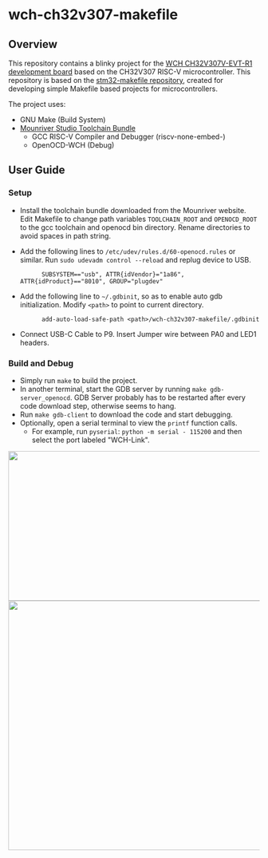 # wch-ch32v307-makefile

## Overview

This repository contains a blinky project for the [WCH CH32V307V-EVT-R1 development board](https://github.com/openwch/ch32v307) based on the CH32V307 RISC-V microcontroller. 
This repository is based on the [stm32-makefile repository](https://github.com/bbrown1867/stm32-makefile), created for developing simple Makefile based projects for microcontrollers.

The project uses:

* GNU Make (Build System) 
* [Mounriver Studio Toolchain Bundle](http://file.mounriver.com/tools/MRS_Toolchain_Linux_x64_V1.30.tar.xz)
  * GCC RISC-V Compiler and Debugger (riscv-none-embed-)
  * OpenOCD-WCH (Debug)
  
## User Guide

### Setup

* Install the toolchain bundle downloaded from the Mounriver website. Edit Makefile to change path variables `TOOLCHAIN_ROOT` and `OPENOCD_ROOT` to the gcc toolchain and openocd bin directory. Rename directories to avoid spaces in path string. 
* Add the following lines to `/etc/udev/rules.d/60-openocd.rules` or similar. Run `sudo udevadm control --reload` and replug device to USB.
 
            SUBSYSTEM=="usb", ATTR{idVendor}="1a86", ATTR{idProduct}=="8010", GROUP="plugdev"
    
* Add the following line to `~/.gdbinit`, so as to enable auto gdb initialization. Modify `<path>` to point to current directory.

            add-auto-load-safe-path <path>/wch-ch32v307-makefile/.gdbinit
    
* Connect USB-C Cable to P9. Insert Jumper wire between PA0 and LED1 headers.
    
### Build and Debug

* Simply run `make` to build the project.
* In another terminal, start the GDB server by running `make gdb-server_openocd`.  GDB Server probably has to be restarted after every code download step, otherwise seems to hang. 
* Run `make gdb-client` to download the code and start debugging.
* Optionally, open a serial terminal to view the `printf` function calls.
  * For example, run `pyserial`: `python -m serial - 115200` and then select the port labeled "WCH-Link".

<img src="https://user-images.githubusercontent.com/192318/151754584-6fd61b7c-d893-481f-911f-1fce58c17661.png" width=800 height=300>
<img src="https://user-images.githubusercontent.com/192318/151754587-f8825640-0322-4ca8-8d48-71745b1fd9a1.png" width=700 height=500>

     

